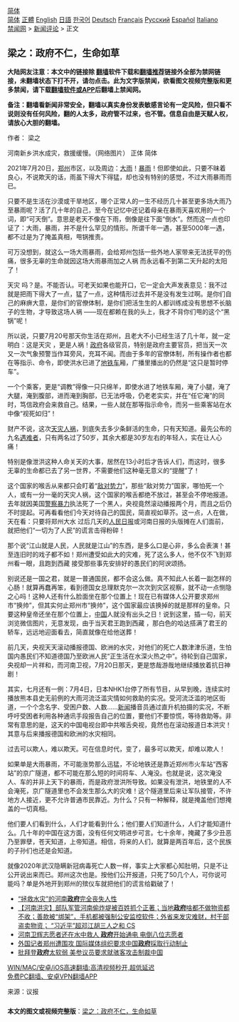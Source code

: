 <!-- 面包屑导航 --> <div class="breadcrumb"><!-- GTranslate: https://gtranslate.io/ -->  <div class="switcher notranslate">  <div class="selected">  <a href="#" onclick="return false;"> 简体</a>  </div>  <div class="option">  <a href="https://www.bannedbook.org" onclick="doGTranslate('zh-CN|zh-CN');jQuery('div.switcher div.selected a').html(jQuery(this).html());return false;" title="简体中文" class="nturl selected"> 简体</a>  <a href="https://www.bannedbook.org/zh-tw/" onclick="doGTranslate('zh-CN|zh-TW');jQuery('div.switcher div.selected a').html(jQuery(this).html());return false;" title="繁體中文" class="nturl"> 正體</a>  <a href="https://www.bannedbook.org/en/" onclick="doGTranslate('zh-CN|en');jQuery('div.switcher div.selected a').html(jQuery(this).html());return false;" title="English" class="nturl"> English</a>  <a href="https://www.bannedbook.org/ja/" onclick="doGTranslate('zh-CN|ja');jQuery('div.switcher div.selected a').html(jQuery(this).html());return false;" title="日本語" class="nturl"> 日語</a>  <a href="https://www.bannedbook.org/ko/" onclick="doGTranslate('zh-CN|ko');jQuery('div.switcher div.selected a').html(jQuery(this).html());return false;" title="한국어" class="nturl"> 한국어</a>  <a href="https://www.bannedbook.org/de/" onclick="doGTranslate('zh-CN|de');jQuery('div.switcher div.selected a').html(jQuery(this).html());return false;" title="Deutsch" class="nturl"> Deutsch</a>  <a href="https://www.bannedbook.org/fr/" onclick="doGTranslate('zh-CN|fr');jQuery('div.switcher div.selected a').html(jQuery(this).html());return false;" title="Français" class="nturl"> Français</a>  <a href="https://www.bannedbook.org/ru/" onclick="doGTranslate('zh-CN|ru');jQuery('div.switcher div.selected a').html(jQuery(this).html());return false;" title="Русский" class="nturl"> Русский</a>  <a href="https://www.bannedbook.org/es/" onclick="doGTranslate('zh-CN|es');jQuery('div.switcher div.selected a').html(jQuery(this).html());return false;" title="Español" class="nturl"> Español</a>  <a href="https://www.bannedbook.org/it/" onclick="doGTranslate('zh-CN|it');jQuery('div.switcher div.selected a').html(jQuery(this).html());return false;" title="Italiano" class="nturl"> Italiano</a>  </div>  </div>      <div class='breadcrumb-sub'><!-- Breadcrumb NavXT 6.3.0 --> <a href="https://www.bannedbook.org/" class="home">禁闻网</a> &gt; <a href="https://www.bannedbook.org/bnews/comments/" class="category">新闻评论</a> &gt; 正文</div></div><h2>梁之：政府不仁，生命如草</h2> <p class="notice"><b>大陆网友注意：本文中的链接除 <a href="https://github.com/bannedbook/fanqiang" >翻墙</a>软件下载和<a href="https://github.com/killgcd/justmysocks/blob/master/README.md">翻墙推荐</a>链接外全部为禁网链接，未翻墙状态下打不开，请勿点击。此为文字版禁闻，欲看图文视频完整版和更多禁闻，请下载<a href="https://github.com/bannedbook/fanqiang">翻墙软件或APP</a>后翻墙上禁闻网。</p><p>备注：翻墙看新闻非常安全，翻墙以真实身份发表敏感言论有一定风险，但只看不说则没有任何风险，翻的人太多，政府管不过来，也不管。信息自由是天赋人权，请放心大胆的翻墙。</b></p>  <div class="entry"> <p>作者： 梁之</p> <p> 河南新乡洪水成灾，救援缓慢。（网络图片） 正体  简体  </p> <p>2021年7月20日，<a href="https://www.bannedbook.org/bnews/tag/%e9%83%91%e5%b7%9e/" class="st_tag internal_tag" rel="tag" title="标签 郑州 下的日志">郑州</a>市区，以及周边：<a href="https://www.bannedbook.org/bnews/tag/%E5%A4%A7%E9%9B%A8/" class="st_tag internal_tag" rel="tag" title="标签 大雨 下的日志">大雨</a>！<a href="https://www.bannedbook.org/bnews/tag/%E6%9A%B4%E9%9B%A8/" class="st_tag internal_tag" rel="tag" title="标签 暴雨 下的日志">暴雨</a>！但即使如此，只要不昧着良心，不说欺天的话，雨虽下得大下得猛，却也没有特别的感觉，不过大雨暴雨而已。</p> <p>只要不是生活在沙漠或干旱地区，哪个正常人的一生不经历几十甚至更多场大雨乃至暴雨呢？活了几十年的自己，至今在记忆中还记着母亲在暴雨天喜欢用的一个词，即“可天倒”。意思是老天不像在下雨，倒像是往下面“倒水”。然而这一点也印证了：大雨，暴雨，并不是什么罕见的情形。所谓千年一遇，甚至5000年一遇，都不过是为了掩盖真相，甩锅推责。</p> <p>可万没想到，就这么一场大雨暴雨，会给郑州包括一些外地人家带来无法抚平的伤痛，很多无辜的生命就因这场大雨暴雨加之人祸 而永远看不到第二天升起的太阳了！</p>  <p>天灾 吗？是。不能否认。可老天如果也能开口，它一定会大声发表意见：我不过就是把雨下得大了一点，猛了一点，这种情形过去并不是没有发生过啊。是你们自己的麻痹大意，是你们的官僚体制，是你们把活生生的人都训练成没有思想不长脑子的生物，才导致这场人祸 ——现在都赖在我的头上，我才不背你们甩的这个“黑锅”呢！</p> <p>所以说，只要7月20号那天你生活在郑州，且老大不小已经生活了几十年，就一定明白：这是天灾 ，更是人祸！<a href="https://www.bannedbook.org/bnews/tag/%e6%94%bf%e5%ba%9c/" class="st_tag internal_tag" rel="tag" title="标签 政府 下的日志">政府</a>各级官员，特别是政府主要官员，把当天一次又一次气象预警当作耳旁风，充耳不闻。而由于多年的官僚体制，所有操作者也都在等指示、命令，即使洪水已进了<a href="https://www.bannedbook.org/bnews/tag/%E5%9C%B0%E9%93%81%E8%BD%A6/" class="st_tag internal_tag" rel="tag" title="标签 地铁车 下的日志">地铁车</a>厢，广播里播出的仍然是“这只是暂时停车”。</p> <p>一个个乘客，更是“调教”得像一只只绵羊，即使水进了地铁车厢，淹了小腿，淹了大腿，淹到腹部，进而淹到胸部，已无法呼吸，仍老老实实，并在“任它淹”的同时，笃信政府会来救自己。结果，一些人就在那等指示命令，而另一些乘客站在水中像“视死如归”！</p> <p>财产不说，这次<a href="https://www.bannedbook.org/bnews/tag/%E5%A4%A9%E7%81%BE%E4%BA%BA%E7%A5%B8/" class="st_tag internal_tag" rel="tag" title="标签 天灾人祸 下的日志">天灾人祸</a>，到底失去多少条鲜活的生命，只有天知道。最先公布的九名<a href="https://www.bannedbook.org/bnews/tag/%E9%81%87%E9%9A%BE%E8%80%85/" class="st_tag internal_tag" rel="tag" title="标签 遇难者 下的日志">遇难者</a>，只有两名过了50岁，其余大都是30岁左右的年轻人，实在让人心痛！</p> <p>特别是像泄洪这种人命关天的大事，居然在13小时后才告诉人们，而这时，很多无辜的生命都已去了另一世界，不需要他们这种毫无意义的“提醒”了！</p>  <p>这个国家的喉舌从来都只会盯着“<a href="https://www.bannedbook.org/bnews/tag/%e6%95%8c%e5%af%b9%e5%8a%bf%e5%8a%9b/" class="st_tag internal_tag" rel="tag" title="标签 敌对势力 下的日志">敌对势力</a>”，那些“敌对势力”国家，哪怕死一个人，或有一分一毫的天灾人祸，这个国家的喉舌都绝不放过，甚至会不停地报道。去年就因美国<a href="https://www.bannedbook.org/bnews/tag/%E8%AD%A6%E5%AF%9F%E6%9A%B4%E5%8A%9B/" class="st_tag internal_tag" rel="tag" title="标签 警察暴力 下的日志">警察暴力</a>执法死了一个黑人，央视竟然滚动播报两个月，而且之后仍不时提起。可再看看他们今天对待自己的国民，简直视如草芥。这一点，人在做，天在看：只要将郑州大水 过后几天的<span class='wp_keywordlink'><a href="https://www.bannedbook.org/forum2/topic109.html" title="透视人民日报" target="_blank">人民日报</a></span>或河南日报的头版摊在人们面前，就把他们“一切为了人民”的谎言击得粉碎！</p> <p>那个说“江山就是人民，人民就是江山”的东西，是多么口是心非，多么会表演！甚至连旧时的戏子都不如！郑州遭受如此大的灾难，死了这么多人，他不仅不飞到郑州看一眼，且跑到西藏 接受那些事先安排好的愚民们的阿谀颂扬。</p> <p>别说还是一国之君，就是一普通国民，都不会这么做。真不知此人长着一副怎样的心肠！就算再蠢再笨，看到德国女总理默克尔一次次到灾区视察，就不动一点恻隐之心吗！这种人还有什么脸面坐在那个位置上！现在已有媒体人公开要求郑州市“换帅”，但其实何止郑州市“换帅”，这个国家最应该换掉的就是那样的皇帝。只要这种皇帝还坐在那个位置上，<span class='wp_keywordlink_affiliate'><a href="https://www.bannedbook.org/" title="中国" target="_blank">中国</a></span>人就没有出头之日！说到这里，插一句，前天浏览微信图片，无意发现，由于当天君王跑到西藏 ，那白色的哈达搭满了君王的轿车，远远地迎面看去，简直就像在给他送葬！</p> <p>前几天，央视天天滚动播报德国、欧洲的水灾，对他们的死亡人数津津乐道，生怕国内愚民们不知道德国乃至欧洲人民“正生活在水深火热之中”。待轮到自己国家，央视却一片祥和，而河南卫视，7月20日那天，更是悠哉游哉地继续播放着抗日神剧！</p> <p>其实，七月还有一例：7月4日，日本NHK1台停了所有节目，从早到晚，连续实时播放熊本县史无前例的大雨河流泛滥灾情如何救助的实况。受河流泛滥的地区街道，一个个念名字、受困户数、人数……<span class='wp_keywordlink_affiliate'><a href="https://www.bannedbook.org/" title="新闻">新闻</a></span>播音员通过直升机拍摄的实况，不断呼吁受困者利用各种通讯手段报告自己的位置，要他们不要惊慌，等待救助等。非常有意思的是，这天的中国电视台即中共喉舌央视，竟然也在滚动报道日本洪灾！其意与后来播报德国和欧洲的水灾相同。</p>  <p>过去可以欺人，难以欺天。可在信息时代，变了，最多可以欺天，却难以欺人！</p> <p>如果单是大雨暴雨，不可能涨势那么迅猛，不论地铁还是靠近郑州市火车站“西客站”的京广隧道，都不可能在那么短的时间将车、人淹没。也就是说，这次淹没人、车的并非上天下的暴雨，而是政府泄洪所导致。如果没有泄洪，地铁里的人不会淹死，京广隧道里也不会发生那么大的灾难！这个隧道里后来让军队接管，不许地方人接近，更不允许普通市民靠近。为什么？只有一种解释，就是掩盖他们想掩盖的一切真相。</p> <p>他们要人们看到什么，人们才能看到什么；他们要人们知道什么，人们才能知道什么。几十年的中国在这方面，没有任何文明进步可言。七十余年，掩藏了多少丑恶乃至罪孽，苍天知道，上帝知道。相信，将来的人们，就算是两百年后，这个民族的子孙们也还是会知道。</p> <p>就像2020年武汉隐瞒新冠病毒死亡人数一样，事实上大家都心知肚明，只是不让公开说出来而已。郑州这次也是。按他们公开报道，只死了50几个人，可你说可能吗？单是外地开到郑州的殡仪车就把他们的谎言给戳破了！</p> <ul class='op-related-articles' title='相关阅读'> <li><a href='https://www.bannedbook.org/bnews/baitai/20210729/1596149.html' target='_blank'>“拯救水灾”的河南<b>政府</b>完全丧失人性</a></li> <li><a href='https://www.bannedbook.org/bnews/bannedvideo/20210729/1596117.html' target='_blank'>【河南洪灾】部队军管河南偷炸堤被百姓抓个正著；当地<b>政府</b>啥都不做物资都不收；善款被“绑架”，手机都被强制公安监控软件；外省来发灾难财，村干部盗卖物资； “习近平”超邓江胡三人之和 CS</a></li> <li><a href='https://www.bannedbook.org/bnews/cnnews/20210729/1596099.html' target='_blank'>河南卫辉志愿者还在水中救人 <b>政府</b>开始通电 电倒八位志愿者</a></li> <li><a href='https://www.bannedbook.org/bnews/headline/20210729/1596031.html' target='_blank'>外国记者郑州遭围攻 国际媒体组织要求中国<b>政府</b>採取行动制止</a></li> <li><a href='https://www.bannedbook.org/bnews/worldnews/20210729/1595981.html' target='_blank'>批拜登<b>政府</b>太软弱 美参议员要求就骇客攻击制裁中国</a></li> </ul> <p class="texttj"> <a href="https://github.com/bannedbook/fanqiang/wiki/V2ray%E6%9C%BA%E5%9C%BA" target="_blank">WIN/MAC/安卓/iOS高速翻墙:高清视频秒开,超低延迟</a><br/> <a href="https://github.com/bannedbook/fanqiang/wiki/%E7%A6%81%E9%97%BB%E7%BD%91%E5%AE%89%E5%8D%93%E7%BF%BB%E5%A2%99%E6%96%B0%E9%97%BBAPP" target="_blank">免费PC翻墙、安卓VPN翻墙APP</a></p> <p> 来源：议报 </p><a name='sharetosocial'></a>  <div style="margin-bottom:5px;padding-bottom:5px;clear:both"> <div id="archive-pix-1" class="banner-ads"> <!-- AuctionX Display platform tag START --> <div id="26318x728x90x621x_ADSLOT2" clicktrack="%%CLICK_URL_ESC%%"></div> <!-- AuctionX Display platform tag END --> </div> <div id="archive-pix-2" class="banner-ads"> <!-- AuctionX Display platform tag START --> <div id="26315x300x250x621x_ADSLOT2" clicktrack="%%CLICK_URL_ESC%%"></div> <!-- AuctionX Display platform tag END --> </div> </div>  <div id="archive-pix-1" class="banner-ads"> <!-- AuctionX Display platform tag START --> <div id="26318x728x90x621x_ADSLOT3" clicktrack="%%CLICK_URL_ESC%%"></div> <!-- AuctionX Display platform tag END --> </div> <div><b>本文的图文或视频完整版</b>：<a href='https://www.bannedbook.org/bnews/comments/20210729/1596246.html'>梁之：政府不仁，生命如草</a></div>  </div><!--END ENTRY--> 